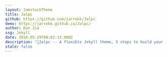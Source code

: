```yaml
---
layout: JamstackTheme
title: Jalpc
github: https://github.com/jarrekk/Jalpc
demo: https://jarrekk.github.io/Jalpc/
author: Kun Jia
ssg: Jekyll
date: 2016-05-29T08:02:13.000Z
description: '🍎Jalpc -- A flexible Jekyll theme, 3 steps to build your website. '
stale: false
---
```

